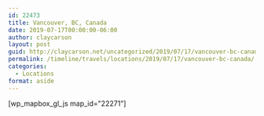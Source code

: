```yaml
---
id: 22473
title: Vancouver, BC, Canada
date: 2019-07-17T00:00:00-06:00
author: claycarson
layout: post
guid: http://claycarson.net/uncategorized/2019/07/17/vancouver-bc-canada/
permalink: /timeline/travels/locations/2019/07/17/vancouver-bc-canada/
categories:
  - Locations
format: aside
---
```

<div class="media-details"></div>

[wp_mapbox_gl_js map_id="22271"]